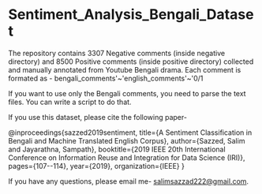 # Sentiment_Analysis_Bengali_Dataset

The repository contains 3307 Negative comments (inside negative directory) and 8500 Positive comments (inside positive directory) collected and manually annotated from Youtube Bengali drama. Each comment is formated as -
  bengali_comments'~'english_comments'~'0/1
  
If you want to use only the Bengali comments, you need to parse the text files. You can write a script to do that.


If you use this dataset, please cite the following paper- 

@inproceedings{sazzed2019sentiment,
  title={A Sentiment Classification in Bengali and Machine Translated English Corpus},
  author={Sazzed, Salim and Jayarathna, Sampath},
  booktitle={2019 IEEE 20th International Conference on Information Reuse and Integration for Data Science (IRI)},
  pages={107--114},
  year={2019},
  organization={IEEE}
}

If you have any questions, please email me- salimsazzad222@gmail.com.
